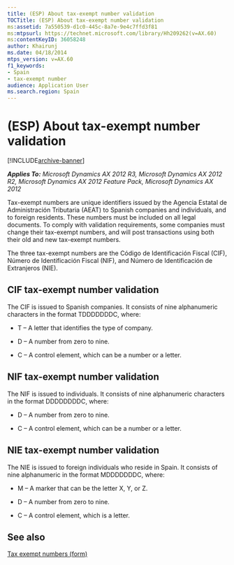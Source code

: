```yaml
---
title: (ESP) About tax-exempt number validation
TOCTitle: (ESP) About tax-exempt number validation
ms:assetid: 7a550539-d1c0-445c-8a7e-9e4c7ffd3f81
ms:mtpsurl: https://technet.microsoft.com/library/Hh209262(v=AX.60)
ms:contentKeyID: 36058248
author: Khairunj
ms.date: 04/18/2014
mtps_version: v=AX.60
f1_keywords:
- Spain
- tax-exempt number
audience: Application User
ms.search.region: Spain
---
```


# (ESP) About tax-exempt number validation 


[!INCLUDE[archive-banner](includes/archive-banner.md)]


_**Applies To:** Microsoft Dynamics AX 2012 R3, Microsoft Dynamics AX 2012 R2, Microsoft Dynamics AX 2012 Feature Pack, Microsoft Dynamics AX 2012_

Tax-exempt numbers are unique identifiers issued by the Agencia Estatal de Administración Tributaria (AEAT) to Spanish companies and individuals, and to foreign residents. These numbers must be included on all legal documents. To comply with validation requirements, some companies must change their tax-exempt numbers, and will post transactions using both their old and new tax-exempt numbers.

The three tax-exempt numbers are the Código de Identificación Fiscal (CIF), Número de Identificación Fiscal (NIF), and Número de Identificación de Extranjeros (NIE).

## CIF tax-exempt number validation

The CIF is issued to Spanish companies. It consists of nine alphanumeric characters in the format TDDDDDDDC, where:

  - T – A letter that identifies the type of company.

  - D – A number from zero to nine.

  - C – A control element, which can be a number or a letter.

## NIF tax-exempt number validation

The NIF is issued to individuals. It consists of nine alphanumeric characters in the format DDDDDDDDC, where:

  - D – A number from zero to nine.

  - C – A control element, which can be a number or a letter.

## NIE tax-exempt number validation

The NIE is issued to foreign individuals who reside in Spain. It consists of nine alphanumeric in the format MDDDDDDDC, where:

  - M – A marker that can be the letter X, Y, or Z.

  - D – A number from zero to nine.

  - C – A control element, which is a letter.

## See also

[Tax exempt numbers (form)](https://technet.microsoft.com/library/aa583706\(v=ax.60\))

  


